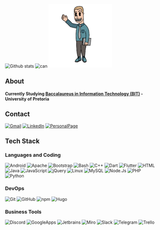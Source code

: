 ![Github stats](https://github-readme-stats.vercel.app/api?username=bitBadger8&theme=bear&show_icons=true&count_private=true)
<img src="https://media.giphy.com/media/U44oEFAkQevhcFfc2v/giphy.gif" alt="can" height="180"/>
<img src="https://github.com/bitBadger8/bitBadger8.github.io/blob/main/assets/assets/images/mini-me-wave-cropped.gif?raw=true" alt="mini-me" width="210"/>



## About

#### Currently Studying <a href="https://www.up.ac.za/school-of-information-technology/article/34748/bit" target="_blank">Baccalaureus in Information Technology (BIT)</a> - University of Pretoria

## Contact

<p><a href="mailto:kevindupreez8@gmail.com?subject=Connection from Github Profile" target="_blank"><img alt="Gmail" src="https://img.shields.io/badge/Email-%2312100E.svg?&style=for-the-badge&logo=Gmail" /></a> <a href="https://www.linkedin.com/in/kevindupreez8" target="_blank"><img alt="LinkedIn" src="https://img.shields.io/badge/linkedin-%2312100E.svg?&style=for-the-badge&logo=linkedin" /></a> <a href="https://bitbadger8.github.io/" target="_blank"><img alt="PersonalPage" src="https://img.shields.io/badge/Personal Page-%2312100E.svg?&style=for-the-badge&logo=linux&logoColor=cyan" /></a></p>

## Tech Stack

### Languages and Coding

<p>
<img alt="Android" src="https://img.shields.io/badge/Android-%2312100E.svg?&style=for-the-badge&logo=Android" /> <img alt="Apache" src="https://img.shields.io/badge/Apache-%2312100E.svg?&style=for-the-badge&logo=Apache" /> <img alt="Bootstrap" src="https://img.shields.io/badge/Bootstrap-%2312100E.svg?&style=for-the-badge&logo=Bootstrap" /> <img alt="Bash" src="https://img.shields.io/badge/Bash-%2312100E.svg?&style=for-the-badge&logo=GNUBash" /> <img alt="C++" src="https://img.shields.io/badge/C++-%2312100E.svg?&style=for-the-badge&logo=Cplusplus" /> <img alt="Dart" src="https://img.shields.io/badge/Dart-%2312100E.svg?&style=for-the-badge&logo=Dart" /> <img alt="Flutter" src="https://img.shields.io/badge/Flutter-%2312100E.svg?&style=for-the-badge&logo=flutter" /> <img alt="HTML" src="https://img.shields.io/badge/HTML-%2312100E.svg?&style=for-the-badge&logo=HTML5" /> <img alt="Java" src="https://img.shields.io/badge/Java-%2312100E.svg?&style=for-the-badge&logo=Java" /> <img alt="JavaScript" src="https://img.shields.io/badge/JavaScript-%2312100E.svg?&style=for-the-badge&logo=JavaScript" /> 
<img alt="jQuery" src="https://img.shields.io/badge/jQuery-%2312100E.svg?&style=for-the-badge&logo=jQuery" /> 
<img alt="Linux" src="https://img.shields.io/badge/Linux-%2312100E.svg?&style=for-the-badge&logo=Linux" /> 
<img alt="MySQL" src="https://img.shields.io/badge/MySQL-%2312100E.svg?&style=for-the-badge&logo=MySQL" /> 
<img alt="Node.Js" src="https://img.shields.io/badge/Node.Js-%2312100E.svg?&style=for-the-badge&logo=node.js" /> 
<img alt="PHP" src="https://img.shields.io/badge/PHP-%2312100E.svg?&style=for-the-badge&logo=PHP" /> 
<img alt="Python" src="https://img.shields.io/badge/Python-%2312100E.svg?&style=for-the-badge&logo=Python" /></p>

### DevOps

<p>
<img alt="Git" src= "https://img.shields.io/badge/Git-%2312100E.svg?&style=for-the-badge&logo=Git" /> <img alt="GitHub" src= "https://img.shields.io/badge/GitHub-%2312100E.svg?&style=for-the-badge&logo=GitHub" /> <img alt="npm" src= "https://img.shields.io/badge/npm-%2312100E.svg?&style=for-the-badge&logo=npm" /> <img alt="Hugo" src= "https://img.shields.io/badge/Hugo-%2312100E.svg?&style=for-the-badge&logo=Hugo" /></p>

### Business Tools

<p>
<img alt="Discord" src = "https://img.shields.io/badge/Discord-%2312100E.svg?&style=for-the-badge&logo=Discord" /> <img alt="GoogleApps" src = "https://img.shields.io/badge/GoogleApps-%2312100E.svg?&style=for-the-badge&logo=Google" /> <img alt="Jetbrains" src = "https://img.shields.io/badge/Jetbrains-%2312100E.svg?&style=for-the-badge&logo=Jetbrains" /> <img alt="Miro" src = "https://img.shields.io/badge/Miro-%2312100E.svg?&style=for-the-badge&logo=Miro" /> <img alt="Slack" src = "https://img.shields.io/badge/Slack-%2312100E.svg?&style=for-the-badge&logo=Slack" /> <img alt="Telegram" src = "https://img.shields.io/badge/Telegram-%2312100E.svg?&style=for-the-badge&logo=Telegram" /> <img alt="Trello" src = "https://img.shields.io/badge/Trello-%2312100E.svg?&style=for-the-badge&logo=Trello" /></p>
